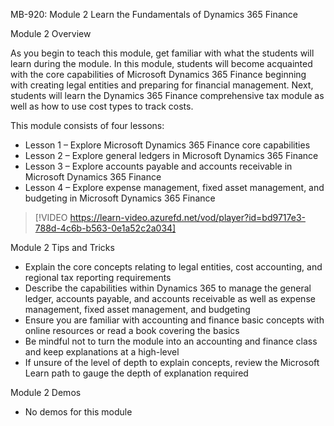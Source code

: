 

MB-920: Module 2 Learn the Fundamentals of Dynamics 365 Finance

Module 2 Overview

As you begin to teach this module, get familiar with what the students will learn during the module. In this module, students will become acquainted with the core capabilities of Microsoft Dynamics 365 Finance beginning with creating legal entities and preparing for financial management. Next, students will learn the Dynamics 365 Finance comprehensive tax module as well as how to use cost types to track costs.  

This module consists of four lessons:

- Lesson 1 – Explore Microsoft Dynamics 365 Finance core capabilities
- Lesson 2 – Explore general ledgers in Microsoft Dynamics 365 Finance
- Lesson 3 – Explore accounts payable and accounts receivable in Microsoft 
Dynamics 365 Finance
- Lesson 4 – Explore expense management, fixed asset management, and budgeting in Microsoft Dynamics 365 Finance
 
> [!VIDEO https://learn-video.azurefd.net/vod/player?id=bd9717e3-788d-4c6b-b563-0e1a52c2a034]  

Module 2 Tips and Tricks

- Explain the core concepts relating to legal entities, cost accounting, and regional tax reporting requirements 
- Describe the capabilities within Dynamics 365 to manage the general ledger, accounts payable, and accounts receivable as well as expense management, fixed asset management, and budgeting
- Ensure you are familiar with accounting and finance basic concepts with online resources or read a book covering the basics
- Be mindful not to turn the module into an accounting and finance class and keep explanations at a high-level
- If unsure of the level of depth to explain concepts, review the Microsoft Learn path to gauge the depth of explanation required

Module 2 Demos

- No demos for this module
